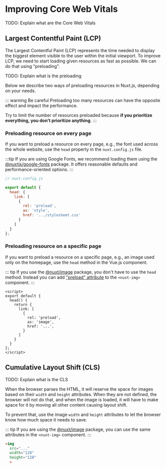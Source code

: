 # Improving Core Web Vitals

TODO: Explain what are the Core Web Vitals

## Largest Contentful Paint (LCP)

The Largest Contentful Paint (LCP) represents the time needed to display the biggest element visible to the user within the initial viewport. To improve LCP, we need to start loading given resources as fast as possible. We can do that using "preloading".

TODO: Explain what is the preloading

Below we describe two ways of preloading resources in Nuxt.js, depending on your needs.

::: warning Be careful
Preloading too many resources can have the opposite effect and impact the performance.

Try to limit the number of resources preloaded because **if you prioritize everything, you don't prioritize anything**.
:::

### Preloading resource on every page

If you want to preload a resource on every page, e.g., the font used across the whole website, use the `head` property in the `nuxt.config.js` file.

:::tip
If you are using Google Fonts, we recommend loading them using the [@nuxtjs/google-fonts](https://google-fonts.nuxtjs.org/) package. It offers reasonable defaults and performance-oriented options.
:::

```javascript
// nuxt.config.js

export default {
  head: {
    link: [
      {
        rel: 'preload',
        as: 'style',
        href: '.../stylesheet.css'
      }
    ]
  }
};
```

### Preloading resource on a specific page

If you want to preload a resource on a specific page, e.g., an image used only on the homepage, use the `head` method in the Vue.js component.

::: tip
If you use the [@nuxt/image](https://image.nuxtjs.org/) package, you don't have to use the `head` method. Instead you can add ["preload" attribute](https://image.nuxtjs.org/components/nuxt-img#preload) to the `<nuxt-img>` component.
:::

```vue
<script>
export default {
  head() {
    return {
      link: [
        {
          rel: 'preload',
          as: 'image',
          href: '...',
        }
      ]
    }
  }
};
</script>
```

## Cumulative Layout Shift (CLS)

TODO: Explain what is the CLS

When the browser parses the HTML, it will reserve the space for images based on their `width` and `height` attributes. When they are not defined, the browser will not do that, and when the image is loaded, it will have to make space for it by moving all other content causing layout shift.

To prevent that, use the image `width` and `height` attributes to let the browser know how much space it needs to save.

::: tip
If you are using the [@nuxt/image](https://image.nuxtjs.org/) package, you can use the same attributes in the `<nuxt-img>` component.
:::

```html
<img
  src="..."
  width="128"
  height="128"
  >
```
